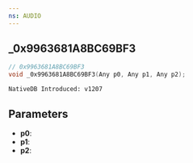 ```yaml
---
ns: AUDIO
---
```

## _0x9963681A8BC69BF3

```c
// 0x9963681A8BC69BF3
void _0x9963681A8BC69BF3(Any p0, Any p1, Any p2);
```

```
NativeDB Introduced: v1207
```

## Parameters
* **p0**:
* **p1**:
* **p2**:
